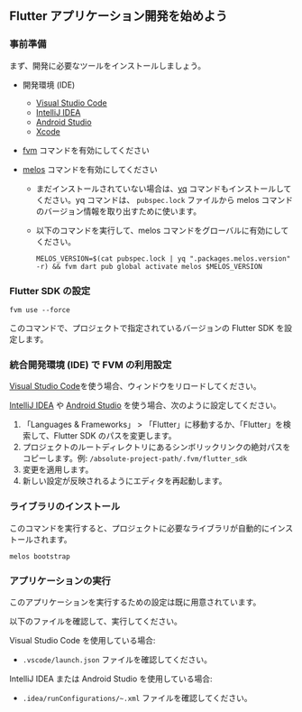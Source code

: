 ## Flutter アプリケーション開発を始めよう

### 事前準備

まず、開発に必要なツールをインストールしましょう。

- 開発環境 (IDE)
  - [Visual Studio Code]
  - [IntelliJ IDEA]
  - [Android Studio]  
  - [Xcode]

- [fvm] コマンドを有効にしてください

- [melos] コマンドを有効にしてください
  - まだインストールされていない場合は、[yq] コマンドもインストールしてください。yq コマンドは、 `pubspec.lock` ファイルから melos コマンドのバージョン情報を取り出すために使います。
  - 以下のコマンドを実行して、melos コマンドをグローバルに有効にしてください。

    ```shell
    MELOS_VERSION=$(cat pubspec.lock | yq ".packages.melos.version" -r) && fvm dart pub global activate melos $MELOS_VERSION
    ```


### Flutter SDK の設定

```shell
fvm use --force
```

このコマンドで、プロジェクトで指定されているバージョンの Flutter SDK を設定します。

### 統合開発環境 (IDE) で FVM の利用設定

[Visual Studio Code]を使う場合、ウィンドウをリロードしてください。

[IntelliJ IDEA] や [Android Studio] を使う場合、次のように設定してください。

1. 「Languages & Frameworks」 > 「Flutter」に移動するか、「Flutter」を検索して、Flutter SDK のパスを変更します。
2. プロジェクトのルートディレクトリにあるシンボリックリンクの絶対パスをコピーします。例: `/absolute-project-path/.fvm/flutter_sdk`
3. 変更を適用します。
4. 新しい設定が反映されるようにエディタを再起動します。

### ライブラリのインストール

このコマンドを実行すると、プロジェクトに必要なライブラリが自動的にインストールされます。

```shell
melos bootstrap
```

### アプリケーションの実行

このアプリケーションを実行するための設定は既に用意されています。

以下のファイルを確認して、実行してください。

Visual Studio Code を使用している場合:

- `.vscode/launch.json` ファイルを確認してください。

IntelliJ IDEA または Android Studio を使用している場合:

- `.idea/runConfigurations/~.xml` ファイルを確認してください。

<!-- Links -->

[IntelliJ IDEA]: https://www.jetbrains.com/idea/

[Android Studio]: https://developer.android.com/studio

[Visual Studio Code]: https://code.visualstudio.com/

[Xcode]: https://developer.apple.com/xcode/

[fvm]: https://fvm.app/

[melos]: https://melos.invertase.dev/

[yq]: https://github.com/mikefarah/yq
